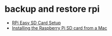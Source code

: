 # backup and restore rpi

* [RPi Easy SD Card Setup](http://elinux.org/RPi_Easy_SD_Card_Setup)
* [Installing the Raspberry Pi SD card from a Mac](http://arduinopi.co.uk/forum/viewtopic.php?f=3&t=15)

